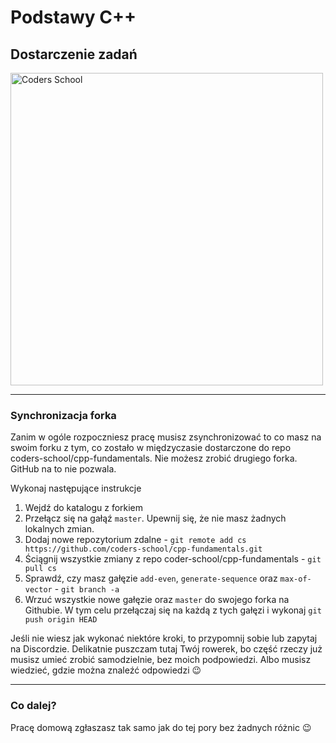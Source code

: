 <!-- .slide: data-background="#111111" -->

# Podstawy C++

## Dostarczenie zadań

<a href="https://coders.school">
    <img width="500px" src="../img/coders_school_logo.png" alt="Coders School" class="plain">
</a>

___
<!-- .slide: style="font-size: 0.75em" -->

### Synchronizacja forka

Zanim w ogóle rozpoczniesz pracę musisz zsynchronizować to co masz na swoim forku z tym, co zostało w międzyczasie dostarczone do repo coders-school/cpp-fundamentals. Nie możesz zrobić drugiego forka. GitHub na to nie pozwala.

Wykonaj następujące instrukcje

1. Wejdź do katalogu z forkiem
2. Przełącz się na gałąź `master`. Upewnij się, że nie masz żadnych lokalnych zmian.
3. Dodaj nowe repozytorium zdalne - `git remote add cs https://github.com/coders-school/cpp-fundamentals.git`
4. Ściągnij wszystkie zmiany z repo coder-school/cpp-fundamentals - `git pull cs`
5. Sprawdź, czy masz gałęzie `add-even`, `generate-sequence` oraz `max-of-vector` - `git branch -a`
6. Wrzuć wszystkie nowe gałęzie oraz `master` do swojego forka na Githubie. W tym celu przełączaj się na każdą z tych gałęzi i wykonaj `git push origin HEAD`

Jeśli nie wiesz jak wykonać niektóre kroki, to przypomnij sobie lub zapytaj na Discordzie. Delikatnie puszczam tutaj Twój rowerek, bo część rzeczy już musisz umieć zrobić samodzielnie, bez moich podpowiedzi. Albo musisz wiedzieć, gdzie można znaleźć odpowiedzi 😉

___

### Co dalej?

Pracę domową zgłaszasz tak samo jak do tej pory bez żadnych różnic 😉
